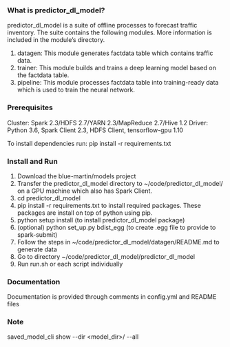 ### What is predictor_dl_model?
predictor_dl_model is a suite of offline processes to forecast traffic inventory. The suite contains the following modules. More information is included in the module’s directory.

1.	datagen:  This module generates factdata table which contains traffic data. 
2.	trainer:  This module builds and trains a deep learning model based on the factdata table.
3.	pipeline: This module processes factdata table into training-ready data which is used to train the neural network.

### Prerequisites
Cluster: Spark 2.3/HDFS 2.7/YARN 2.3/MapReduce 2.7/Hive 1.2
Driver: Python 3.6, Spark Client 2.3, HDFS Client, tensorflow-gpu 1.10 

To install dependencies run:
pip install -r requirements.txt


### Install and Run
1.	Download the blue-martin/models project 
2.	Transfer the predictor_dl_model directory to ~/code/predictor_dl_model/ on a GPU machine which also has Spark Client.
3.  cd predictor_dl_model
4.  pip install -r requirements.txt to install required packages. These packages are install on top of python using pip.
5.  python setup install (to install predictor_dl_model package)
6.  (optional) python set_up.py bdist_egg (to create .egg file to provide to spark-submit)
7.	Follow the steps in ~/code/predictor_dl_model/datagen/README.md to generate data
8.	Go to directory ~/code/predictor_dl_model/predictor_dl_model
9.	Run run.sh or each script individually


### Documentation
Documentation is provided through comments in config.yml and README files

### Note
saved_model_cli show --dir <model_dir>/<version> --all
